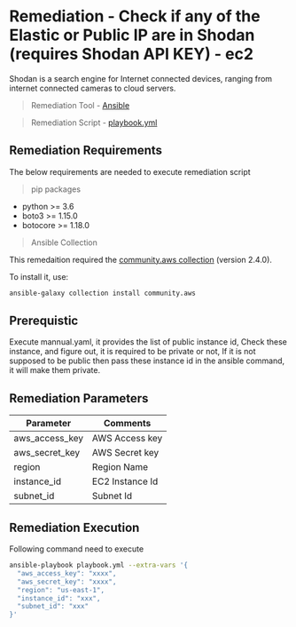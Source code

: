# Remediation - Check if any of the Elastic or Public IP are in Shodan (requires Shodan API KEY) - ec2 
Shodan is a search engine for Internet connected devices, ranging from internet connected cameras to cloud servers.


> Remediation Tool   - [Ansible](https://www.ansible.com/)

> Remediation Script - [playbook.yml](playbook.yml)

## Remediation Requirements
The below requirements are needed to execute remediation script

> pip packages
- python >= 3.6
- boto3 >= 1.15.0
- botocore >= 1.18.0

> Ansible Collection

This remedaition required the [community.aws collection](https://galaxy.ansible.com/community/aws) (version 2.4.0).

To install it, use: 
```sh
ansible-galaxy collection install community.aws
```
## Prerequistic

Execute mannual.yaml, it provides the list of public instance id, Check these instance, and figure out, it is required to be private or not, If it is 
not supposed to be public then pass these instance id in the ansible command, it will make them private.


## Remediation Parameters

| Parameter      | Comments       |
|----------------|----------------|
| aws_access_key | AWS Access key |
| aws_secret_key | AWS Secret key |
| region         | Region Name    |
| instance_id    | EC2 Instance Id |
| subnet_id      | Subnet Id      |


## Remediation Execution
Following command need to execute
```sh
ansible-playbook playbook.yml --extra-vars '{
  "aws_access_key": "xxxx",
  "aws_secret_key": "xxxx",
  "region": "us-east-1",
  "instance_id": "xxx",
  "subnet_id": "xxx"
}'
```
